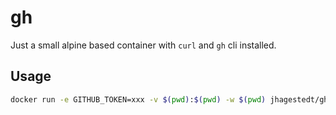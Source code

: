 # gh

Just a small alpine based container with `curl` and `gh` cli installed.

## Usage

```bash
docker run -e GITHUB_TOKEN=xxx -v $(pwd):$(pwd) -w $(pwd) jhagestedt/gh version
```
